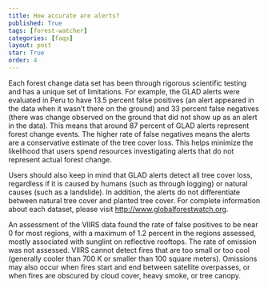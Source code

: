 ```yaml
---
title: How accurate are alerts?
published: True
tags: [forest-watcher]
categories: [faqs]
layout: post
star: True
order: 4
---
```

<div class="content">
	<p>Each forest change data set has been through rigorous scientific testing and has a unique set of limitations. For example, the GLAD alerts were evaluated in Peru to have 13.5 percent false positives (an alert appeared in the data when it wasn’t there on the ground) and 33 percent false negatives (there was change observed on the ground that did not show up as an alert in the data). This means that around 87 percent of GLAD alerts represent forest change events. The higher rate of false negatives means the alerts are a conservative estimate of the tree cover loss. This helps minimize the likelihood that users spend resources investigating alerts that do not represent actual forest change.</p>
  <p>Users should also keep in mind that GLAD alerts detect all tree cover loss, regardless if it is caused by humans (such as through logging) or natural causes (such as  a landslide). In addition, the alerts do not differentiate between natural tree cover and planted tree cover. For complete information about each dataset, please visit <a href="http://www.globalforestwatch.org/" target="_blank">http://www.globalforestwatch.org</a>.</p>
  <p>An assessment of the VIIRS data found the rate of false positives to be near 0 for most regions, with a maximum of 1.2 percent in the regions assessed, mostly associated with sunglint on reflective rooftops. The rate of omission was not assessed. VIIRS cannot detect fires that are too small or too cool (generally cooler than 700 K or smaller than 100 square meters). Omissions may also occur when fires start and end between satellite overpasses, or when fires are obscured by cloud cover, heavy smoke, or tree canopy.</p>
</div>
  
